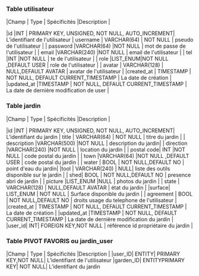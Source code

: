  ### Table utilisateur

|Champ  | Type | Spécificités |Description |

|id |INT  | PRIMARY KEY, UNSIGNED, NOT NULL, AUTO_INCREMENT| L’identifiant de l'utilisateur
| username | VARCHAR(64) | NOT NULL | pseudo de l'utilisateur |
| password |VARCHAR(64)  |NOT NULL  | mot de passe de l'utilisateur |
| email |VARCHAR(240)  |NOT NULL  | email de l'utilisateur |
| tel |INT  |NOT NULL  | te de l'utilisateur |
| role |LIST_ENUM|NOT NULL ,DEFAULT USER  | role de l'utilisateur  |
| avatar | VARCHAR(128) | NULL,DEFAULT AVATAR | avatar  de l'utilisateur |
|created_at | TIMESTAMP | NOT NULL, DEFAULT CURRENT_TIMESTAMP | La date de création |
 |updated_at |TIMESTAMP  | NOT NULL, DEFAULT CURRENT_TIMESTAMP | La date de dernière modification de user |

 ### Table jardin

|Champ  | Type | Spécificités |Description |

|id |INT  | PRIMARY KEY, UNSIGNED, NOT NULL, AUTO_INCREMENT| L’identifiant du jardin
| title | VARCHAR(64) | NOT NULL | titre du jardin |
| description |VARCHAR(500)  |NOT NULL  | description du jardin|
| direction |VARCHAR(240)  |NOT NULL  | location du jardin |
| postal code| INT  |NOT NULL  | code postal du jardin |
| town |VARCHAR(64)  |NOT NULL ,DEFAULT USER  | code postal du jardin  |
| water | BOOL | NOT NULL,DEFAULT NO | point d'eau du jardin|
|tool | VARCHAR(240) |  NULL| liste des outils disponible sur le jardin |
| shed| BOOL | NOT NULL,DEFAULT NO | presence abri de jardin  |
| picture |LIST_ENUM |NULL  | photos du jardin  |
| state | VARCHAR(128) | NULL,DEFAULT AVATAR | état du jardin |
|surface| LIST_ENUM | NOT NULL | Surface disponible du jardin |
| agreement | BOOL | NOT NULL,DEFAULT NO | droits usage du telephone de l'utilisateur |
|created_at | TIMESTAMP | NOT NULL, DEFAULT CURRENT_TIMESTAMP | La date de création |
 |updated_at |TIMESTAMP  | NOT NULL, DEFAULT CURRENT_TIMESTAMP | La date de dernière modification du jardin |
|user_id| INT| FOREIGN KEY,NOT NULL | référence id propriétaire du jardin |

 ### Table PIVOT FAVORIS ou jardin_user

|Champ  | Type | Spécificités |Description |
|user_ID| ENTITY| PRIMARY KEY,NOT NULL| L’identifiant de l'utilisateur
|garden_ID| ENTITYPRIMARY KEY| NOT NULL| L’identifiant du jardin
<!--stackedit_data:
eyJoaXN0b3J5IjpbMTA2NTUyNDA0NCwtMTI3OTQwOTM0Myw2ND
c2MDM5MiwyMTIxOTUwNzg4LC0xMzMzMTU2ODAwLC01MzcyNjc2
NDUsMTA1ODUwNzg2NiwtODMyNTU3MjA1XX0=
-->
